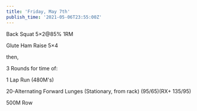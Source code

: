 ```yaml
---
title: 'Friday, May 7th'
publish_time: '2021-05-06T23:55:00Z'
---
```


Back Squat 5×2\@85% 1RM

Glute Ham Raise 5×4

then,

3 Rounds for time of:

1 Lap Run (480M's)

20-Alternating Forward Lunges (Stationary, from rack) (95/65)(RX+
135/95)

500M Row
